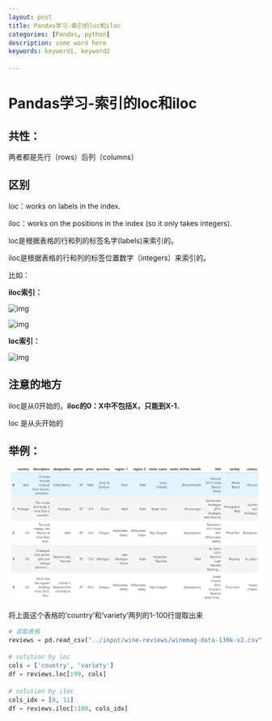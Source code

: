 ```yaml
---
layout: post
title: Pandas学习-索引的loc和iloc
categories: [Pandas, python]
description: some word here
keywords: keyword1, keyword2

---
```


# Pandas学习-索引的loc和iloc

## 共性：

两者都是先行（rows）后列（columns）

## 区别

loc：works on labels in the index.

iloc：works on the positions in the index (so it only takes integers).

loc是根据表格的行和列的标签名字(labels)来索引的。

iloc是根据表格的行和列的标签位置数字（integers）来索引的。

比如：

**iloc索引：**

![img](F:\Research\Code\GitHub\star-twinking.github.io\images\typora\v2-cf7ee52ae2ebea4eb9cbb634bbaef989_1440w.jpg)

![img](F:\Research\Code\GitHub\star-twinking.github.io\images\typora\v2-1d2f8e1227dabbf37623165d0f4f5e05_1440w.jpg)

**loc索引：**

![img](F:\Research\Code\GitHub\star-twinking.github.io\images\typora\v2-6b6d4234fd011e9fe1d24ab3da9da078_1440w.jpg)



## 注意的地方

iloc是从0开始的。**iloc的0：X中不包括X，只能到X-1.**

loc 是从头开始的

## 举例：

![image-20211006154644472](../images/typora/image-20211006154644472.png)

将上面这个表格的‘country’和‘variety’两列的1-100行提取出来

```python
# 读取表格
reviews = pd.read_csv("../input/wine-reviews/winemag-data-130k-v2.csv", index_col=0)

# solution by loc
cols = ['country', 'variety']
df = reviews.loc[:99, cols]

# solution by iloc
cols_idx = [0, 11]
df = reviews.iloc[:100, cols_idx]
```

